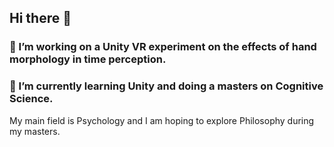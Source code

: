 ## Hi there 👋
  ### 🔭 I’m working on a Unity VR experiment on the effects of hand morphology in time perception.
  ### 🌱 I’m currently learning Unity and doing a masters on Cognitive Science.
 
 My main field is Psychology and I am hoping to explore Philosophy during my masters.
 
<!--
**bubbledetergent/bubbledetergent** is a ✨ _special_ ✨ repository because its `README.md` (this file) appears on your GitHub profile.

Here are some ideas to get you started:

 🔭 I’m currently working on a Unity VR experiment on the effects of hand morphology in time perception.
- 🌱 I’m currently learning Unity.
- 👯 I’m looking to collaborate on ...
- 🤔 I’m looking for help with ...
- 💬 Ask me about ...
- 📫 How to reach me: ...
- 😄 Pronouns: ...
- ⚡ Fun fact: ...
-->
